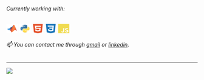 ###### Currently working with:
<div style="display: block">
  <img align="center" alt="MATLAB" height="25" width="30" src="https://raw.githubusercontent.com/devicons/devicon/master/icons/matlab/matlab-original.svg">
  <img align="center" alt="Python" height="25" width="30" src="https://raw.githubusercontent.com/devicons/devicon/master/icons/python/python-original.svg">
  <img align="center" alt="HTML" height="25" width="30" src="https://raw.githubusercontent.com/devicons/devicon/master/icons/html5/html5-plain.svg">
  <img align="center" alt="CSS" height="25" width="30" src="https://raw.githubusercontent.com/devicons/devicon/master/icons/css3/css3-plain.svg">
  <img align="center" alt="JavaScript" height="25" width="30" src="https://raw.githubusercontent.com/devicons/devicon/master/icons/javascript/javascript-plain.svg">
</div>

###### 📫 You can contact me through <a href="mailto:loreaarao@gmail.com">gmail</a> or <a href="https://www.linkedin.com/in/lorenaarao">linkedin</a>.

---

<div>
  <a href="https://github.com/loraran">
  <img height="150em" src="https://github-readme-stats.vercel.app/api?username=loraran&show_icons=true&theme=vue&include_all_commits=true&count_private=true"/>
  </a>
</div>
